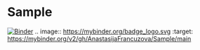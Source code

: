 # Sample
[![Binder](https://mybinder.org/badge_logo.svg)](https://mybinder.org/v2/gh/AnastasijaFrancuzova/Sample/main)
.. image:: https://mybinder.org/badge_logo.svg
 :target: https://mybinder.org/v2/gh/AnastasijaFrancuzova/Sample/main
 

